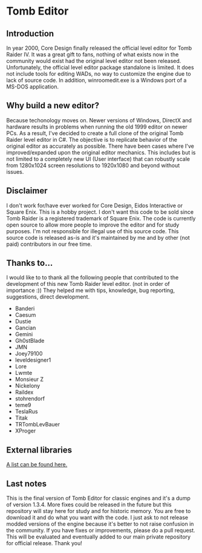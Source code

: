 # Tomb Editor
## Introduction
In year 2000, Core Design finally released the official level editor for Tomb Raider IV. It was a great gift to fans, nothing of what exists now in the community would exist had the original level editor not been released. Unfortunately, the official level editor package standalone is limited. It does not include tools for editing WADs, no way to customize the engine due to lack of source code. In addition, winroomedit.exe is a Windows port of a MS-DOS application.

## Why build a new editor?
Because techonology moves on. Newer versions of Windows, DirectX and hardware results in problems when running the old 1999 editor on newer PCs. As a result, I've decided to create a full clone of the original Tomb Raider level editor in C#. The objective is to replicate behavior of the original editor as accurately as possible. There have been cases where I've improved/expanded upon the original editor mechanics. This includes but is not limited to a completely new UI (User interface) that can robustly scale from 1280x1024 screen resolutions to 1920x1080 and beyond without issues.

## Disclaimer
I don't work for/have ever worked for Core Design, Eidos Interactive or Square Enix. This is a hobby project. I don't want this code to be sold since Tomb Raider is a registered trademark of Square Enix. The code is currently open source to allow more people to improve the editor and for study purposes. I'm not responsible for illegal use of this source code. This source code is released as-is and it's maintained by me and by other (not paid) contributors in our free time.

## Thanks to...
I would like to to thank all the following people that contributed to the development of this new Tomb Raider level editor. (not in order of importance :)) They helped me with tips, knowledge, bug reporting, suggestions, direct development.

* Banderi
* Caesum
* Dustie
* Gancian
* Gemini
* Gh0stBlade
* JMN
* Joey79100
* leveldesigner1
* Lore
* Lwmte
* Monsieur Z
* Nickelony
* Raildex
* stohrendorf
* teme9
* TeslaRus
* Titak
* TRTombLevBauer
* XProger

## External libraries
[A list can be found here.](ExternalResources.md)

## Last notes
This is the final version of Tomb Editor for classic engines and it's a dump of version 1.3.4. More fixes could be released in the future but this repository will stay here for study and for historic memory. You are free to download it and do what you want with the code. I just ask to not release modded versions of the engine because it's better to not raise confusion in the community. If you have fixes or improvements, please do a pull request. This will be evaluated and eventually added to our main private repository for official release. Thank you!

